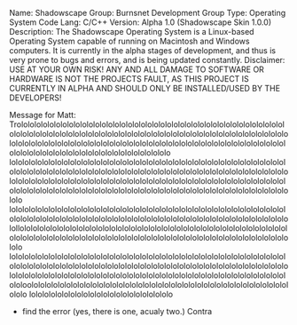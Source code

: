 Name: Shadowscape
Group: Burnsnet Development Group
Type: Operating System
Code Lang: C/C++
Version: Alpha 1.0 (Shadowscape Skin 1.0.0)
Description: The Shadowscape Operating System is a Linux-based Operating System capable of running on Macintosh and Windows computers. It is currently in the alpha stages of development, and thus is very prone to bugs and errors, and is being updated constantly.
Disclaimer: USE AT YOUR OWN RISK! ANY AND ALL DAMAGE TO SOFTWARE OR HARDWARE IS NOT THE PROJECTS FAULT, AS THIS PROJECT IS CURRENTLY IN ALPHA AND SHOULD ONLY BE INSTALLED/USED BY THE DEVELOPERS!


Message for Matt: Trololololololololololololololololololololololololololololololololololololololololololololololololololololololololololololololololololololololololololololololololololololololololololololololololololololololololololololololololololololololololololololololololololololololololololololololololololololololo
lolololololololololololololololololololololololololololololololololololololololololololololololololololololololololololololololololololololololololololololololololololololololololololololololololololololololololololololololololololololololololololololololololololololololololololololololololololololololololololololololololololololololololololo
lolololololololololololololololololololololololololololololololololololololololololololololololololololololololololololololololololololololololololololololololololololololollolololololololololololololololololololololololololololololololololololololololololololololololololololololololololololololololololololololololololololololololololololololo
lolololololololololololololololololololololololololololololololololololololololololololololololololololololololololololololololololololololololololololololololololololololololololololololololololololololololololololololololololololololololololololololololololoololololololololololololololololololololololololololololololololololololololololololo
lolololololololololololololololololololololo
- find the error (yes, there is one, acualy two.) Contra